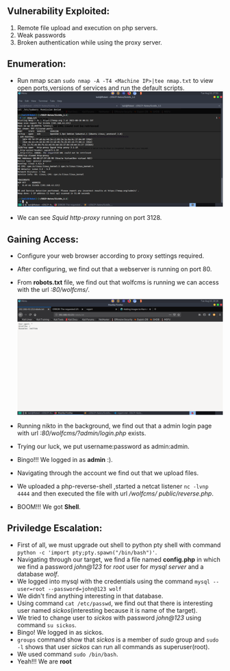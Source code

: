 ## Vulnerability Exploited: 
   1. Remote file upload and execution on php servers.
   2. Weak passwords
   3. Broken authentication while using the proxy server.
   
## Enumeration:
   * Run nmap scan  `sudo nmap -A -T4 <Machine IP>|tee nmap.txt`  to view open ports,versions of services and run the default scripts.
      ![nmap](screenshots/nmap.png)
      
   * We can see *Squid http-proxy* running on port 3128.
   

## Gaining Access:
   * Configure your web browser according to proxy settings required.
   * After configuring, we find out that a webserver is running on port 80.
   * From **robots.txt** file, we find out that wolfcms is running we can access with the url    *<Machine IP>:80/wolfcms/*.
     
     ![robots](screenshots/robots.png)

   * Running nikto in the background, we find out that a admin login page with url *<Machine IP>:80/wolfcms/?admin/login.php* exists.
   * Trying our luck, we put username:password as admin:admin.
   * Bingo!!! We logged in as **admin** :).
   * Navigating through the account we find out that we upload files.
   * We uploaded a php-reverse-shell ,started a netcat listener `nc -lvnp 4444` and then executed the file with url *<Machine IP>/wolfcms/
     public/reverse.php*.
   * BOOM!!! We got **Shell**.
   

## Priviledge Escalation:
   * First of all, we must upgrade out shell to python pty shell with command `python -c 'import pty;pty.spawn("/bin/bash")'`.
   * Navigating through our target, we find a file named **config.php** in which we find a password *john@123* for *root* user for *mysql 
     server* and a database *wolf*.
   * We logged into mysql with the credentials using the command `mysql --user=root --password=john@123 wolf`
   * We didn't find anything interesting in that database.
   * Using command `cat /etc/passwd`, we find out that there is interesting user named *sickos*(interesting because it is name of the target).
   * We tried to change user to *sickos* with  password *john@123* using command `su sickos`.
   * Bingo! We logged in as sickos.
   * `groups` command show that *sickos* is a member of *sudo* group and `sudo -l` shows that user *sickos* can run all commands as 
    superuser(root).
   * We used command `sudo /bin/bash`.
   * Yeah!!! We are **root** 

   
